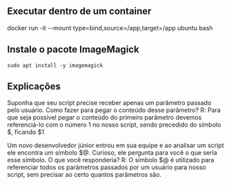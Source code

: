 ## Executar dentro de um container

docker run -it --mount type=bind,source=/app,target=/app ubuntu bash

## Instale o pacote ImageMagick

```shell 
sudo apt install -y imagemagick
```

## Explicações

Suponha que seu script precise receber apenas um parâmetro passado pelo usuário. Como fazer para pegar o conteúdo desse parâmetro?
R: Para que seja possível pegar o conteúdo do primeiro parâmetro devemos referenciá-lo com o número 1 no nosso script, sendo precedido do símbolo $, ficando $1

Um novo desenvolvedor júnior entrou em sua equipe e ao analisar um script ele encontra um símbolo $@. Curioso, ele pergunta para você o que seria esse símbolo. O que você responderia?
R: O símbolo $@ é utilizado para referenciar todos os parâmetros passados por um usuário para nosso script, sem precisar ao certo quantos parâmetros são.